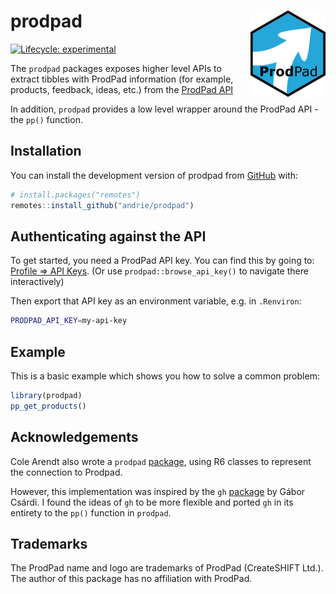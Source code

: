 
<!-- README.md is generated from README.Rmd. Please edit that file -->

# prodpad <img src="man/figures/logo.png" align="right" height="138" />

<!-- badges: start -->

[![Lifecycle:
experimental](https://img.shields.io/badge/lifecycle-experimental-orange.svg)](https://lifecycle.r-lib.org/articles/stages.html#experimental)
<!-- badges: end -->

The `prodpad` packages exposes higher level APIs to extract tibbles with
ProdPad information (for example, products, feedback, ideas, etc.) from
the [ProdPad
API](https://app.swaggerhub.com/apis/ProdPad/prodpad/1.1.4#/)

In addition, `prodpad` provides a low level wrapper around the ProdPad
API - the `pp()` function.

## Installation

You can install the development version of prodpad from
[GitHub](https://github.com/) with:

``` r
# install.packages("remotes")
remotes::install_github("andrie/prodpad")
```

## Authenticating against the API

To get started, you need a ProdPad API key. You can find this by going
to: [Profile =\> API Keys](https://app.prodpad.com/me/apikeys). (Or use
`prodpad::browse_api_key()` to navigate there interactively)

Then export that API key as an environment variable, e.g. in
`.Renviron`:

``` bash
PRODPAD_API_KEY=my-api-key
```

## Example

This is a basic example which shows you how to solve a common problem:

``` r
library(prodpad)
pp_get_products()
```

## Acknowledgements

Cole Arendt also wrote a `prodpad`
[package](https://github.com/colearendt/prodpad), using R6 classes to
represent the connection to Prodpad.

However, this implementation was inspired by the `gh`
[package](https://github.com/r-lib/gh) by Gábor Csárdi. I found the
ideas of `gh` to be more flexible and ported `gh` in its entirety to the
`pp()` function in `prodpad`.

## Trademarks

The ProdPad name and logo are trademarks of ProdPad (CreateSHIFT Ltd.).
The author of this package has no affiliation with ProdPad.
